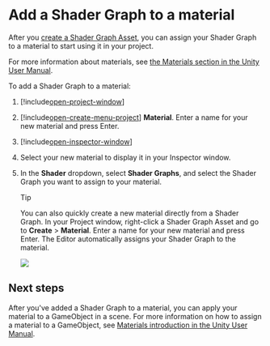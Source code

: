# Add a Shader Graph to a material

After you [create a Shader Graph Asset](Create-Shader-Graph.md), you can assign your Shader Graph to a material to start using it in your project.

For more information about materials, see [the Materials section in the Unity User Manual](https://docs.unity3d.com/Documentation/Manual/Materials.html).

To add a Shader Graph to a material:

1. [!include[open-project-window](./snippets/sg-open-project-window.md)]

2. [!include[open-create-menu-project](./snippets/sg-open-create-menu-project.md)] **Material**. Enter a name for your new material and press Enter.

3. [!include[open-inspector-window](./snippets/sg-open-inspector-window.md)]

4. Select your new material to display it in your Inspector window.

5. In the **Shader** dropdown, select **Shader Graphs**, and select the Shader Graph you want to assign to your material.

    > [!TIP]
    > You can also quickly create a new material directly from a Shader Graph. In your Project window, right-click a Shader Graph Asset and go to **Create** &gt; **Material**. Enter a name for your new material and press Enter. The Editor automatically assigns your Shader Graph to the material.

    ![](images/)
    <!-- Add an image showing assigning a Shader Graph to a material -->

## Next steps

After you've added a Shader Graph to a material, you can apply your material to a GameObject in a scene. For more information on how to assign a material to a GameObject, see [Materials introduction in the Unity User Manual](https://docs.unity3d.com/Documentation/Manual/materials-introduction.html).
